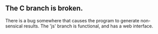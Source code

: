 ## The C branch is broken. 
There is a bug somewhere that causes the program to generate non-sensical results. The 'js' branch is functional, and has a web interface.